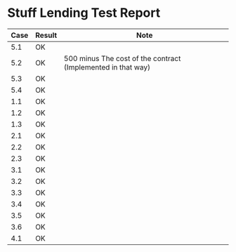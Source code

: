 # Stuff Lending Test Report

| Case     | Result | Note |
| ----------- | ----------- | -----------|
| 5.1     | OK       |           |
| 5.2   | OK        |     500 minus The cost of the contract (Implemented in that way)      |
| 5.3      | OK       |            |
| 5.4   | OK        |            |
| 1.1     | OK       |           |
| 1.2   | OK        |           |
| 1.3      | OK       |            |
| 2.1   | OK        |            |
| 2.2     | OK       |           |
| 2.3   | OK        |           |
| 3.1      | OK       |            |
| 3.2   | OK        |            |
| 3.3      | OK       |            |
| 3.4   | OK        |            |
| 3.5      | OK       |            |
| 3.6   | OK        |            |
| 4.1   | OK        |            |